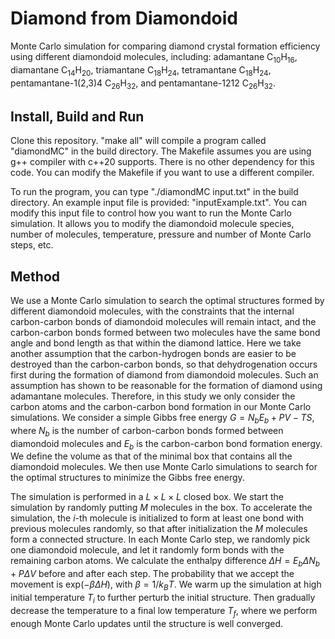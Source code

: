# Diamond from Diamondoid
Monte Carlo simulation for comparing diamond crystal formation efficiency using different diamondoid molecules, including: adamantane C$_{10}$H$_{16}$, diamantane C$_{14}$H$_{20}$, triamantane C$_{18}$H$_{24}$, tetramantane C$_{18}$H$_{24}$, pentamantane-1(2,3)4 C$_{26}$H$_{32}$, and pentamantane-1212 C$_{26}$H$_{32}$.

## Install, Build and Run
Clone this repository. "make all" will compile a program called "diamondMC" in the build directory. The Makefile assumes you are using g++ compiler with c++20 supports. There is no other dependency for this code. You can modify the Makefile if you want to use a different compiler.

To run the program, you can type "./diamondMC input.txt" in the build directory. An example input file is provided: "inputExample.txt". You can modify this input file to control how you want to run the Monte Carlo simulation. It allows you to modify the diamondoid molecule species, number of molecules, temperature, pressure and number of Monte Carlo steps, etc.

## Method
We use a Monte Carlo simulation to search the optimal structures formed by different diamondoid molecules, with the constraints that the internal carbon-carbon bonds of diamondoid molecules will remain intact, and the carbon-carbon bonds formed between two molecules have the same bond angle and bond length as that within the diamond lattice. Here we take another assumption that the carbon-hydrogen bonds are easier to be destroyed than the carbon-carbon bonds, so that dehydrogenation occurs first during the formation of diamond from diamondoid molecules. Such an assumption has shown to be reasonable for the formation of diamond using adamantane molecules. Therefore, in this study we only consider the carbon atoms and the carbon-carbon bond formation in our Monte Carlo simulations. We consider a simple Gibbs free energy $G = N_bE_b + PV - TS$, where $N_b$ is the number of carbon-carbon bonds formed between diamondoid molecules and $E_b$ is the carbon-carbon bond formation energy. We define the volume as that of the minimal box that contains all the diamondoid molecules. We then use Monte Carlo simulations to search for the optimal structures to minimize the Gibbs free energy. 

The simulation is performed in a $L \times L \times L$ closed box. We start the simulation by randomly putting $M$ molecules in the box. To accelerate the simulation, the $i$-th molecule is initialized to form at least one bond with previous molecules randomly, so that after initialization the $M$ molecules form a connected structure.
In each Monte Carlo step, we randomly pick one diamondoid molecule, and let it randomly form bonds with the remaining carbon atoms.
We calculate the enthalpy difference $\Delta H = E_b \Delta N_b + P \Delta V$ before and after each step. The probability that we accept the movement is $\mathrm{exp}(-\beta\Delta H)$, with $\beta = 1/{k_BT}$. We warm up the simulation at high initial temperature $T_i$ to further perturb the initial structure. Then gradually decrease the temperature to a final low temperature $T_f$, where we perform enough Monte Carlo updates until the structure is well converged. 